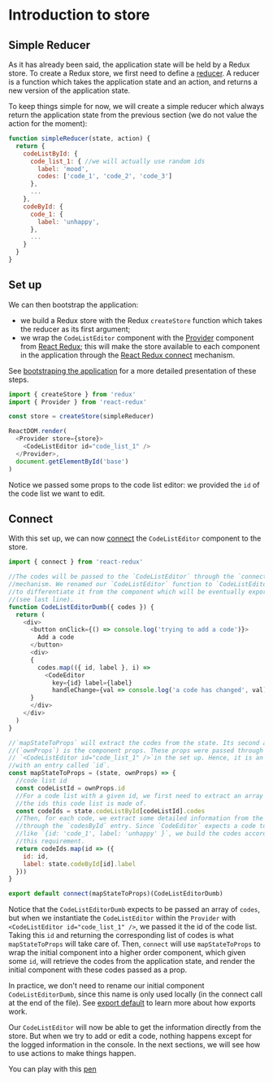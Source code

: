 # Introduction to store

## Simple Reducer

As it has already been said, the application state will be held by a Redux store. To create a Redux store, we first need to define a [reducer](http://redux.js.org/docs/basics/Reducers.html). A reducer is a function which takes the application state and an action, and returns a new version of the application state.

To keep things simple for now, we will create a simple reducer which always return the application state from the previous section (we do not value the action for the moment):

```javascript
function simpleReducer(state, action) {
  return {
    codeListById: {
      code_list_1: { //we will actually use random ids
        label: 'mood',
        codes: ['code_1', 'code_2', 'code_3']
      },
      ...
    },
    codeById: {
      code_1: {
        label: 'unhappy',
      },
      ...
    }
  }
}
```

## Set up

We can then bootstrap the application:
- we build a Redux store with the Redux `createStore` function which takes the reducer as its first argument;
- we wrap the `CodeListEditor` component with the [Provider](https://github.com/reactjs/react-redux/blob/master/docs/api.md#provider-store) component from [React Redux](https://github.com/reactjs/react-redux); this will make the store available to each component in the application through the [React Redux connect](#connect) mechanism.

See [bootstraping the application](/application/bootstrap.md) for a more detailed presentation of these steps.

```javascript
import { createStore } from 'redux'
import { Provider } from 'react-redux'

const store = createStore(simpleReducer)

ReactDOM.render(
  <Provider store={store}>
    <CodeListEditor id="code_list_1" />
  </Provider>,
  document.getElementById('base')
)
```

Notice we passed some props to the code list editor: we provided the `id` of the code list we want to edit.

## Connect

With this set up, we can now [connect](https://github.com/reactjs/react-redux/blob/master/docs/api.md#connectmapstatetoprops-mapdispatchtoprops-mergeprops-options) the `CodeListEditor` component to the store.

```javascript
import { connect } from 'react-redux'

//The codes will be passed to the `CodeListEditor` through the `connect`
//mechanism. We renamed our `CodeListEditor` function to `CodeListEditorDumb`
//to differentiate it from the component which will be eventually exported
//(see last line).
function CodeListEditorDumb({ codes }) {
  return (
    <div>
      <button onClick={() => console.log('trying to add a code')}>
        Add a code
      </button>
      <div>
      {
        codes.map(({ id, label }, i) => 
          <CodeEditor 
            key={id} label={label}
            handleChange={val => console.log('a code has changed', val)} />)    
      }
      </div>
    </div>
  )
}

//`mapStateToProps` will extract the codes from the state. Its second argument
//(`ownProps`) is the component props. These props were passed through
// `<CodeListEditor id="code_list_1" />`in the set up. Hence, it is an object
//with an entry called `id`.
const mapStateToProps = (state, ownProps) => {
  //code list id
  const codeListId = ownProps.id
  //For a code list with a given id, we first need to extract an array with
  //the ids this code list is made of.
  const codeIds = state.codeListById[codeListId].codes
  //Then, for each code, we extract some detailed information from the state
  //through the `codesById` entry. Since `CodeEditor` expects a code to look
  //like `{id: 'code_1', label: 'unhappy' }`, we build the codes according to
  //this requirement.
  return codeIds.map(id => ({
    id: id,
    label: state.codeById[id].label
  }))
}

export default connect(mapStateToProps)(CodeListEditorDumb)
```

Notice that the `CodeListEditorDumb` expects to be passed an array of `codes`, but
when we instantiate the `CodeListEditor` within the `Provider` with `<CodeListEditor id="code_list_1" />`, we passed it the id of the code list. Taking this `id` and returning the corresponding list of codes is what `mapStateToProps` will take care of. Then, `connect` will use `mapStateToProps` to wrap the initial component into a higher order component, which given some `id`, will retrieve the codes from the application state, and render the initial component with these codes passed as a prop.

In practice, we don't need to rename our initial component `CodeListEditorDumb`, since this name is only used locally (in the connect call at the end of the file). See [export default](/javascript/syntax.md#export-and-import) to learn more about how exports work.

Our `CodeListEditor` will now be able to get the information directly from the store. But when we try to add or edit a code, nothing happens except for the logged information in the console. In the next sections, we will see how to use actions to make things happen.

You can play with this [pen](http://codepen.io/BoogalooJB/pen/egyeJz)

<!-- Add script to embed codepens -->
<script async src="https://production-assets.codepen.io/assets/embed/ei.js"></script>
<p
  data-height="700"
  data-theme-id="dark"
  data-slug-hash="egyeJz"
  data-default-tab="js,result"
  data-user="BoogalooJB"
  data-embed-version="2"
  data-pen-title="React and Redux within Pogues"
  class="codepen" />
